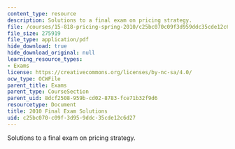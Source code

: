 ```yaml
---
content_type: resource
description: Solutions to a final exam on pricing strategy.
file: /courses/15-818-pricing-spring-2010/c25bc070c09f3d959ddc35cde12c6d27_MIT15_818S10_soln10.pdf
file_size: 275919
file_type: application/pdf
hide_download: true
hide_download_original: null
learning_resource_types:
- Exams
license: https://creativecommons.org/licenses/by-nc-sa/4.0/
ocw_type: OCWFile
parent_title: Exams
parent_type: CourseSection
parent_uid: 8dcf2508-959b-cd02-8783-fce71b32f9d6
resourcetype: Document
title: 2010 Final Exam Solutions
uid: c25bc070-c09f-3d95-9ddc-35cde12c6d27
---
```

Solutions to a final exam on pricing strategy.